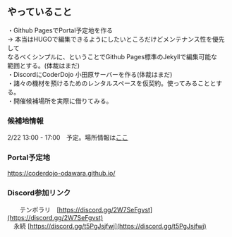 ## やっていること
・Github PagesでPortal予定地を作る  
    -> 本当はHUGOで編集できるようにしたいところだけどメンテナンス性を優先して  
       なるべくシンプルに、ということでGithub Pages標準のJekyllで編集可能な  
       範囲とする。(体裁はまだ)  
・DiscordにCoderDojo 小田原サーバーを作る(体裁はまだ)  
・諸々の機材を預けるためのレンタルスペースを仮契約。使ってみることとする。  
・開催候補場所を実際に借りてみる。

### 候補地情報
2/22 13:00 - 17:00　予定。場所情報は[ここ](../contents/Location.md)

### Portal予定地

https://coderdojo-odawara.github.io/

### Discord参加リンク
　　テンポラリ　[https://discord.gg/2W7SeFgvst](https://discord.gg/2W7SeFgvst)  
  　永続       [https://discord.gg/t5PgJsjfwj](https://discord.gg/t5PgJsjfwj)
